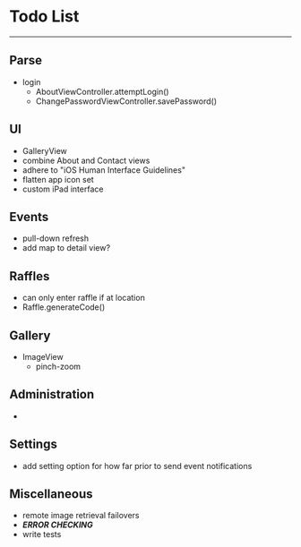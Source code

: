 # Todo List

---

## Parse
* login
    * AboutViewController.attemptLogin()
    * ChangePasswordViewController.savePassword()


## UI
* GalleryView
* combine About and Contact views
* adhere to "iOS Human Interface Guidelines"
* flatten app icon set
* custom iPad interface


## Events
* pull-down refresh
* add map to detail view?


## Raffles
* can only enter raffle if at location
* Raffle.generateCode()


## Gallery
* ImageView
    * pinch-zoom


## Administration
* 


## Settings
* add setting option for how far prior to send event notifications


## Miscellaneous
* remote image retrieval failovers
* ___ERROR CHECKING___
* write tests

